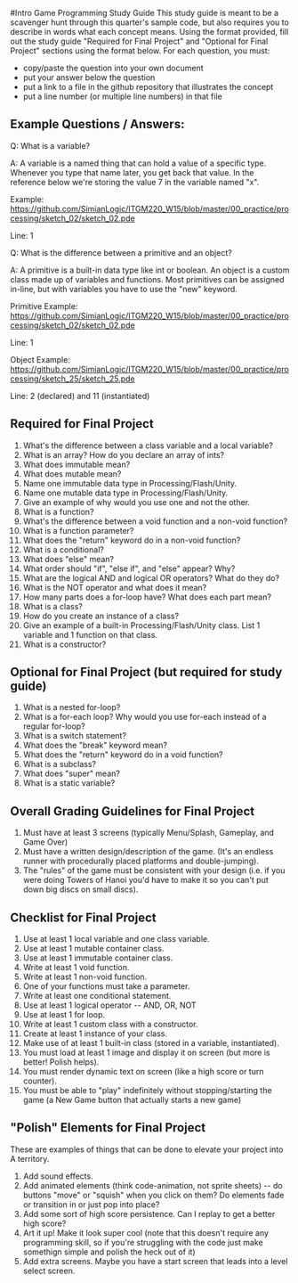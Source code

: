 #Intro Game Programming Study Guide
This study guide is meant to be a scavenger hunt through this quarter's sample code, but also requires you to describe in words what each concept means. Using the format provided, fill out the study guide "Required for Final Project" and "Optional for Final Project" sections using the format below. For each question, you must:

* copy/paste the question into your own document
* put your answer below the question
* put a link to a file in the github repository that illustrates the concept
* put a line number (or multiple line numbers) in that file


## Example Questions / Answers:

Q: What is a variable?

A: A variable is a named thing that can hold a value of a specific type. Whenever you type that name later, you get back that value. In the reference below we're storing the value 7 in the variable named "x".

Example: https://github.com/SimianLogic/ITGM220_W15/blob/master/00_practice/processing/sketch_02/sketch_02.pde

Line: 1

Q: What is the difference between a primitive and an object?

A: A primitive is a built-in data type like int or boolean. An object is a custom class made up of variables and functions. Most primitives can be assigned in-line, but with variables you have to use the "new" keyword.

Primitive Example: https://github.com/SimianLogic/ITGM220_W15/blob/master/00_practice/processing/sketch_02/sketch_02.pde

Line: 1

Object Example: https://github.com/SimianLogic/ITGM220_W15/blob/master/00_practice/processing/sketch_25/sketch_25.pde

Line: 2 (declared) and 11 (instantiated)


## Required for Final Project
1. What's the difference between a class variable and a local variable?
1. What is an array? How do you declare an array of ints?
1. What does immutable mean? 
1. What does mutable mean?
1. Name one immutable data type in Processing/Flash/Unity.
1. Name one mutable data type in Processing/Flash/Unity.
1. Give an example of why would you use one and not the other.
1. What is a function?
1. What's the difference between a void function and a non-void function?
1. What is a function parameter?
1. What does the "return" keyword do in a non-void function?
1. What is a conditional?
1. What does "else" mean?
1. What order should "if", "else if", and "else" appear? Why?
1. What are the logical AND and logical OR operators? What do they do?
1. What is the NOT operator and what does it mean?
1. How many parts does a for-loop have? What does each part mean?
1. What is a class?
1. How do you create an instance of a class?
1. Give an example of a built-in Processing/Flash/Unity class. List 1 variable and 1 function on that class.
1. What is a constructor?

## Optional for Final Project (but required for study guide)
1. What is a nested for-loop?
1. What is a for-each loop? Why would you use for-each instead of a regular for-loop?
1. What is a switch statement?
1. What does the "break" keyword mean?
1. What does the "return" keyword do in a void function? 
1. What is a subclass? 
1. What does "super" mean?
1. What is a static variable?


## Overall Grading Guidelines for Final Project
1. Must have at least 3 screens (typically Menu/Splash, Gameplay, and Game Over)
2. Must have a written design/description of the game. (It's an endless runner with procedurally placed platforms and double-jumping).
3. The "rules" of the game must be consistent with your design (i.e. if you were doing Towers of Hanoi you'd have to make it so you can't put down big discs on small discs).

## Checklist for Final Project
1. Use at least 1 local variable and one class variable.
1. Use at least 1 mutable container class.
1. Use at least 1 immutable container class.
1. Write at least 1 void function.
1. Write at least 1 non-void function.
1. One of your functions must take a parameter.
1. Write at least one conditional statement.
1. Use at least 1 logical operator -- AND, OR, NOT
1. Use at least 1 for loop.
1. Write at least 1 custom class with a constructor.
1. Create at least 1 instance of your class.
1. Make use of at least 1 built-in class (stored in a variable, instantiated).
1. You must load at least 1 image and display it on screen (but more is better! Polish helps).
1. You must render dynamic text on screen (like a high score or turn counter).
1. You must be able to "play" indefinitely without stopping/starting the game (a New Game button that actually starts a new game)

## "Polish" Elements for Final Project
These are examples of things that can be done to elevate your project into A territory.
1. Add sound effects.
2. Add animated elements (think code-animation, not sprite sheets) -- do buttons "move" or "squish" when you click on them? Do elements fade or transition in or just pop into place? 
3. Add some sort of high score persistence. Can I replay to get a better high score?
4. Art it up! Make it look super cool (note that this doesn't require any programming skill, so if you're struggling with the code just make somethign simple and polish the heck out of it)
5. Add extra screens. Maybe you have a start screen that leads into a level select screen.


